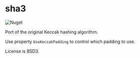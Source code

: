 # sha3
![Nuget](https://img.shields.io/nuget/v/SHA3)

Port of the original Keccak hashing algorithm.

Use property `UseKeccakPadding` to control which padding to use.

License is BSD3.
